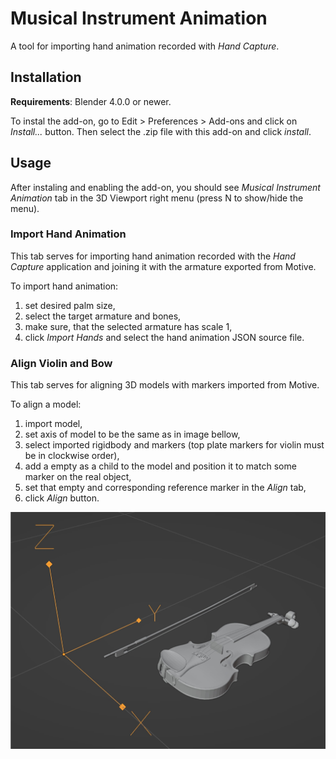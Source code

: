 # Musical Instrument Animation

A tool for importing hand animation recorded with *Hand Capture*. 

## Installation 

**Requirements**: Blender 4.0.0 or newer.

To instal the add-on, go to Edit > Preferences > Add-ons and click on *Install...* button. Then select the .zip file with this add-on and click *install*.

## Usage

After instaling and enabling the add-on, you should see *Musical Instrument Animation* tab in the 3D Viewport right menu (press N to show/hide the menu).

### Import Hand Animation

This tab serves for importing hand animation recorded with the *Hand Capture* application and joining it with the armature exported from Motive. 

To import hand animation:
1) set desired palm size,
2) select the target armature and bones,
3) make sure, that the selected armature has scale 1,
4) click *Import Hands* and select the hand animation JSON source file.

### Align Violin and Bow

This tab serves for aligning 3D models with markers imported from Motive.

To align a model:
1) import model,
2) set axis of model to be the same as in image bellow,
3) select imported rigidbody and markers (top plate markers for violin must be in clockwise order),
4) add a empty as a child to the model and position it to match some marker on the real object,
5) set that empty and corresponding reference marker in the *Align* tab,
6) click *Align* button.

![](model_orientation.jpg "Correct model orientation")